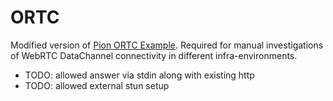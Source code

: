 # ORTC

Modified version of [Pion ORTC Example](https://github.com/pion/webrtc/tree/master/examples/ortc).
Required for manual investigations of WebRTC DataChannel connectivity in different infra-environments.

* TODO: allowed answer via stdin along with existing http
* TODO: allowed external stun setup
